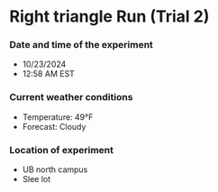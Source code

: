 # Right triangle Run (Trial 2)

### Date and time of the experiment
- 10/23/2024
- 12:58 AM EST

### Current weather conditions
- Temperature: 49°F
- Forecast: Cloudy

### Location of experiment
- UB north campus
- Slee lot